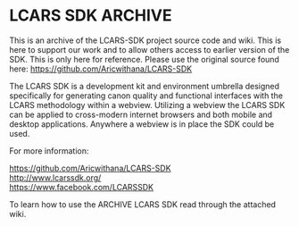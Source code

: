 LCARS SDK ARCHIVE
============

This is an archive of the LCARS-SDK project source code and wiki. This is here to support our work and to allow others access to earlier version of the SDK. This is only here for reference. Please use the original source found here: https://github.com/Aricwithana/LCARS-SDK

The LCARS SDK is a development kit and environment umbrella designed specifically for generating canon quality and functional interfaces with the LCARS methodology within a webview.  Utilizing a webview the LCARS SDK can be applied to cross-modern internet browsers and both mobile and desktop applications.  Anywhere a webview is in place the SDK could be used.

For more information:

https://github.com/Aricwithana/LCARS-SDK <br>
http://www.lcarssdk.org/ <br>
https://www.facebook.com/LCARSSDK <br>

To learn how to use the ARCHIVE LCARS SDK read through the attached wiki.
